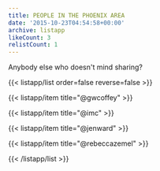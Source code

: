 ```yaml
---
title: PEOPLE IN THE PHOENIX AREA
date: '2015-10-23T04:54:58+00:00'
archive: listapp
likeCount: 3
relistCount: 1
---
```


Anybody else who doesn't mind sharing?

<!--more-->

{{< listapp/list order=false reverse=false >}}

   {{< listapp/item title="@gwcoffey" >}}

   {{< listapp/item title="@imc" >}}

   {{< listapp/item title="@jenward" >}}

   {{< listapp/item title="@rebeccazemel" >}}

{{< /listapp/list >}}
